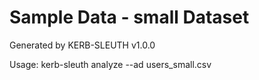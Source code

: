 # Sample Data - small Dataset

Generated by KERB-SLEUTH v1.0.0

Usage: kerb-sleuth analyze --ad users_small.csv